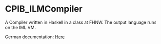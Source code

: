 # CPIB_ILMCompiler

A Compiler written in Haskell in a class at FHNW. The output language runs on the IML VM.

German documentation: [Here](https://github.com/benikm91/CPIB_ILMCompiler/blob/master/documentation/cpib_HS-2016_Team12_SB_V1.pdf)
